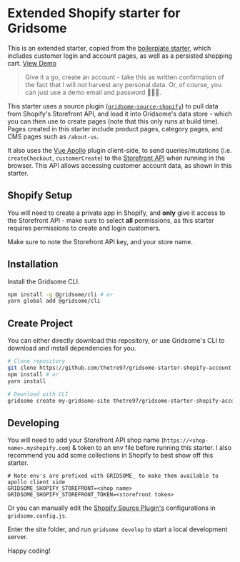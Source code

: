 # Extended Shopify starter for Gridsome

This is an extended starter, copied from the [boilerplate starter](https://github.com/thetre97/gridsome-starter-shopify), which includes customer login and account pages, as well as a persisted shopping cart. [View Demo](https://gridsome-starter-shopify-account.vercel.app)

> Give it a go, create an account - take this as written confirmation of the fact that I will _not_ harvest any personal data. Or, of course, you can just use a demo email and password 🤷🏻‍♂️.

This starter uses a source plugin ([`gridsome-source-shopify`](https://gridsome.org/plugins/gridsome-source-shopify)) to pull data from Shopify's Storefront API, and load it into Gridsome's data store - which you can then use to create pages (note that this only runs at build time). Pages created in this starter include product pages, category pages, and CMS pages such as `/about-us`.

It also uses the [Vue Apollo](https://apollo.vuejs.org) plugin client-side, to send queries/mutations (i.e. `createCheckout`, `customerCreate`) to the [Storefront API](https://help.shopify.com/en/api/storefront-api) when running in the browser. This API allows accessing customer account data, as shown in this starter.

## Shopify Setup

You will need to create a private app in Shopify, and **only** give it access to the Storefront API - make sure to select **all** permissions, as this starter requires permissions to create and login customers.

Make sure to note the Storefront API key, and your store name.

## Installation

Install the Gridsome CLI.

```bash
npm install -g @gridsome/cli # or
yarn global add @gridsome/cli
```

## Create Project

You can either directly download this repository, or use Gridsome's CLI to download and install dependencies for you.

```bash
# Clone repository
git clone https://github.com/thetre97/gridsome-starter-shopify-account.git
npm install # or
yarn install

# Download with CLI
gridsome create my-gridsome-site thetre97/gridsome-starter-shopify-account
```

## Developing

You will need to add your Storefront API shop name (`https://<shop-name>.myshopify.com`) & token to an env file before running this starter.
I also recommend you add some collections in Shopify to best show off this starter.

```
# Note env's are prefixed with GRIDSOME_ to make them available to apollo client side
GRIDSOME_SHOPIFY_STOREFRONT=<shop name>
GRIDSOME_SHOPIFY_STOREFRONT_TOKEN=<storefront token>
```

Or you can manually edit the [Shopify Source Plugin's](https://gridsome.org/plugins/gridsome-source-shopify) configurations in `gridsome.config.js`.

Enter the site folder, and run `gridsome develop` to start a local development server.

Happy coding!
